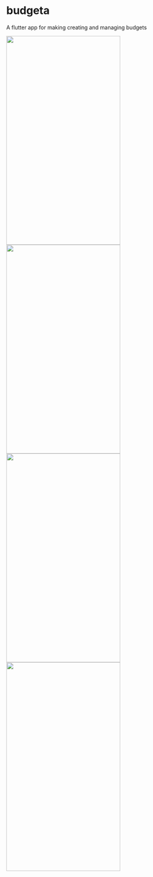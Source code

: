 # budgeta

A flutter app for making creating and managing budgets

<img src="https://user-images.githubusercontent.com/41749787/83885176-e54b9180-a73d-11ea-86aa-dabba58d071c.png" width="300" height="550" /> <img src="https://user-images.githubusercontent.com/41749787/83885684-9c480d00-a73e-11ea-90dc-570c3e9ca626.png" width="300" height="550" /> <img src="https://user-images.githubusercontent.com/41749787/83885701-a0742a80-a73e-11ea-9a59-b2728615481d.png" width="300" height="550" /> <img src="https://user-images.githubusercontent.com/41749787/83885710-a4a04800-a73e-11ea-9a19-c64a4291c71d.png" width="300" height="550" />
